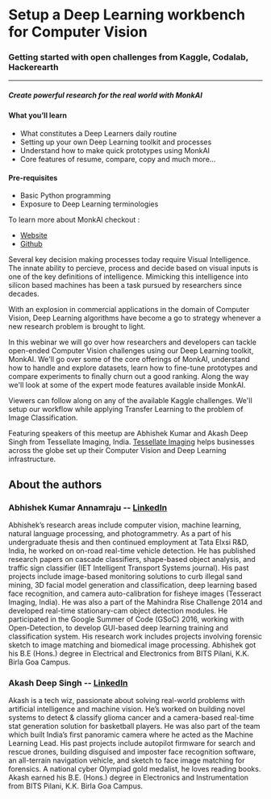 # Setup a Deep Learning workbench for Computer Vision
### Getting started with open challenges from Kaggle, Codalab, Hackerearth
----
##### Create powerful research for the real world with MonkAI

#### What you’ll learn
 - What constitutes a Deep Learners daily routine
 - Setting up your own Deep Learning toolkit and processes
 - Understand how to make quick prototypes using MonkAI
 - Core features of resume, compare, copy and much more...

#### Pre-requisites
- Basic Python programming
- Exposure to Deep Learning terminologies

To learn more about MonkAI checkout :
- [Website](https://monkai.org/)
- [Github](https://github.com/Tessellate-Imaging/)

Several key decision making processes today require Visual Intelligence. The innate ability to percieve, process and decide based on visual inputs is one of the key definitions of intelligence. Mimicking this intelligence into silicon based machines has been a task pursued by researchers since decades.

With an explosion in commercial applications in the domain of Computer Vision, Deep Learning algorithms have become a go to strategy whenever a new research problem is brought to light.

In this webinar we will go over how researchers and developers can tackle open-ended Computer Vision challenges using our Deep Learning toolkit, MonkAI. We'll go over some of the core offerings of MonkAI, understand how to handle and explore datasets, learn how to fine-tune prototypes and compare experiments to finally churn out a good ranking. Along the way we'll look at some of the expert mode features available inside MonkAI.

Viewers can follow along on any of the available Kaggle challenges. We'll setup our workflow while applying Transfer Learning to the problem of Image Classification.

Featuring speakers of this meetup are Abhishek Kumar and Akash Deep Singh from Tessellate Imaging, India. [Tessellate Imaging](https://tessellateimaging.com) helps businesses across the globe set up their Computer Vision and Deep Learning infrastructure.

## About the authors

### Abhishek Kumar Annamraju -- [LinkedIn](https://www.linkedin.com/in/abhishek-kumar-annamraju/)
Abhishek’s research areas include computer vision, machine learning, natural language processing, and photogrammetry.
As a part of his undergraduate thesis and then continued employment at Tata Elxsi R&D, India, he worked on on-road real-time vehicle detection. He has published research papers on cascade classifiers, shape-based object analysis, and traffic sign classifier (IET Intelligent Transport Systems journal). His past projects include image-based monitoring solutions to curb illegal sand mining, 3D facial model generation and classification, deep learning based face recognition, and camera auto-calibration for fisheye images (Tesseract Imaging, India). He was also a part of the Mahindra Rise Challenge 2014 and developed real-time stationary-cam object detection modules.
He participated in the Google Summer of Code (GSoC) 2016, working with Open-Detection, to develop GUI-based deep learning training and classification system. His research work includes projects involving forensic sketch to image matching and biomedical image processing.
Abhishek got his B.E (Hons.) degree in Electrical and Electronics from BITS Pilani, K.K. Birla Goa Campus.

### Akash Deep Singh -- [LinkedIn](https://www.linkedin.com/in/akashdeepsingh01/)
Akash is a tech wiz, passionate about solving real-world problems with artificial intelligence and machine vision.
He’s worked on building novel systems to detect & classify glioma cancer and a camera-based real-time stat generation solution for basketball players. He was also part of the team which built India’s first panoramic camera where he acted as the Machine Learning Lead. His past projects include autopilot firmware for search and rescue drones, building disguised and imposter face recognition software, an all-terrain navigation vehicle, and sketch to face image matching for forensics.
A national cyber Olympiad gold medalist, he loves reading books.
Akash earned his B.E. (Hons.) degree in Electronics and Instrumentation from BITS Pilani, K.K. Birla Goa Campus.
